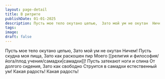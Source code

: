 ```yaml
---
layout: page-detail
title: В ритрите
publishDate: 01-01-2025
description: Пусть мое тело окутано цепью,  Зато мой ум не окутан  Ничем!  Пусть скудна моя пища,  Зато как раскошен пир  Моего самадхи!  Пусть затекают ноги и спина  От долгого сидения,  Зато как свободно  Струится в самадхи естественный ум!  Какая радость!  Какая радость!
tags:
image:
draft: false
---
```

Пусть мое тело окутано цепью,  Зато мой ум не окутан  Ничем!  Пусть скудна моя пища,  Зато как раскошен пир  Моего [[религия и философия/йога/плод учения/самадхи|самадхи]]!  Пусть затекают ноги и спина  От долгого сидения,  Зато как свободно  Струится в самадхи естественный ум!  Какая радость!  Какая радость!